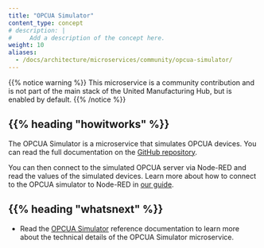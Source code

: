 ```yaml
---
title: "OPCUA Simulator"
content_type: concept
# description: |
#     Add a description of the concept here.
weight: 10
aliases:
  - /docs/architecture/microservices/community/opcua-simulator/
---
```


<!-- overview -->

{{% notice warning %}}
This microservice is a community contribution and is not part of the main stack of the United Manufacturing Hub, but is enabled by default.
{{% /notice %}}

<!-- body -->

## {{% heading "howitworks" %}}

The OPCUA Simulator is a microservice that simulates OPCUA devices. You can read
the full documentation on the
[GitHub repository](https://github.com/amine-amaach/simulators/tree/main/ioTSensorsOPCUA).

You can then connect to the simulated OPCUA server via Node-RED and read the
values of the simulated devices. Learn more about how to connect to the OPCUA
simulator to Node-RED in [our guide](https://learn.umh.app/course/creating-a-node-red-flow-with-simulated-opc-ua-data/).

<!-- Optional section; add links to information related to this topic. -->

## {{% heading "whatsnext" %}}

- Read the [OPCUA Simulator](/docs/reference/microservices/opcua-simulator/) reference
  documentation to learn more about the technical details of the OPCUA Simulator
  microservice.
